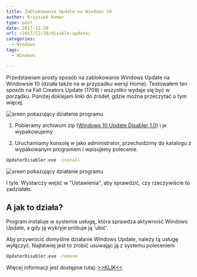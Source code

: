 ```yaml
---
title: Zablokowanie Update na Windows 10
author: Krzysiek Komar
type: post
date: 2017-12-28
url: /2017/12/28/disable-update/
categories:
  - Windows
tags:
  - Windows

---
```


Przedstawiam prosty sposób na zablokowanie Windows Update na Windowsie 10 (działa także na w przypadku wersji Home). Testowałem ten sposób na Fall Creators Update (1709) i wszystko wydaje się być w porządku. Poniżej doklejam linki do źródeł, gdzie można przeczytać o tym więcej.

![sreen pokazujący działanie programu](/img/posts/disable-update1.png)

1. Pobieramy archiwum zip ([Windows 10 Update Disabler 1.0](/files/Windows10UpdaterDisabler.zip)) i je wypakowujemy

2. Uruchamiamy konsolę w jako administrator, przechodzimy do katalogu z wypakowanym programem i wpisujemy polecenie.
```cmd
UpdaterDisabler.exe -install
```
![sreen pokazujący działanie programu](/img/posts/disable-update2.png)

I tyle. Wystarczy wejść w "Ustawienia", aby sprawdzić, czy rzeczywiście to zadziałało.


## A jak to działa?
Program instaluje w systemie usługę, która sprawdza aktywność Windows Update, a gdy ją wykryje próbuje ją 'ubić'.

Aby przywrócić domyślne działanie Windows Update, należy tą usługę wyłączyć. Najłatwiej jest to zrobić usuwając ją z systemu poleceniem
```cmd
UpdaterDisabler.exe -remove
```

Więcej informacji jest dostępne tutaj: [>>KLIK<<](https://www.dobreprogramy.pl/Windows-10-Update-Disabler-czyli-jak-usluga-zablokowac-usluge-niechcianych-aktualizacji,News,77691.html)



